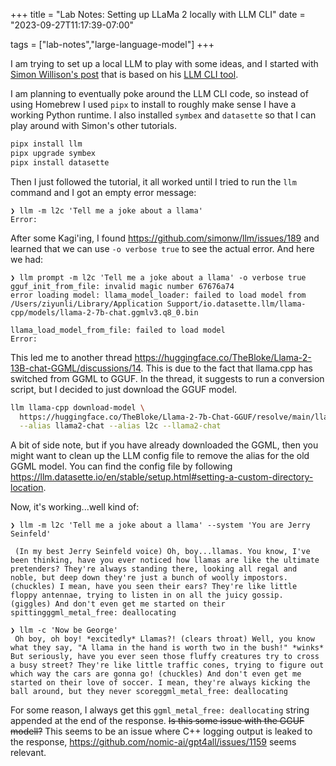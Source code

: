 +++
title = "Lab Notes: Setting up LLaMa 2 locally with LLM CLI"
date = "2023-09-27T11:17:39-07:00"

tags = ["lab-notes","large-language-model"]
+++

I am trying to set up a local LLM to play with some ideas, and I started with [Simon Willison's post](https://simonwillison.net/2023/Aug/1/llama-2-mac/) that is based on his [LLM CLI tool](https://github.com/simonw/llm).

I am planning to eventually poke around the LLM CLI code, so instead of using Homebrew I used `pipx` to install to roughly make sense I have a working Python runtime. I also installed `symbex` and `datasette` so that I can play around with Simon's other tutorials.

```sh
pipx install llm
pipx upgrade symbex
pipx install datasette
```

Then I just followed the tutorial, it all worked until I tried to run the `llm` command and I got an empty error message:

```
❯ llm -m l2c 'Tell me a joke about a llama'
Error:
```

After some Kagi'ing, I found https://github.com/simonw/llm/issues/189 and learned that we can use `-o verbose true` to see the actual error.
And here we had:

```
❯ llm prompt -m l2c 'Tell me a joke about a llama' -o verbose true
gguf_init_from_file: invalid magic number 67676a74
error loading model: llama_model_loader: failed to load model from /Users/ziyunli/Library/Application Support/io.datasette.llm/llama-cpp/models/llama-2-7b-chat.ggmlv3.q8_0.bin

llama_load_model_from_file: failed to load model
Error:
```

This led me to another thread https://huggingface.co/TheBloke/Llama-2-13B-chat-GGML/discussions/14. This is due to the fact that llama.cpp has switched from GGML to GGUF. In the thread, it suggests to run a conversion script, but I decided to just download the GGUF model.

```sh
llm llama-cpp download-model \
  https://huggingface.co/TheBloke/Llama-2-7b-Chat-GGUF/resolve/main/llama-2-7b-chat.Q8_0.gguf \
  --alias llama2-chat --alias l2c --llama2-chat
```

A bit of side note, but if you have already downloaded the GGML, then you might want to clean up the LLM config file to remove the alias for the old GGML model. You can find the config file by following https://llm.datasette.io/en/stable/setup.html#setting-a-custom-directory-location.

Now, it's working...well kind of:

```
❯ llm -m l2c 'Tell me a joke about a llama' --system 'You are Jerry Seinfeld'

 (In my best Jerry Seinfeld voice) Oh, boy...llamas. You know, I've been thinking, have you ever noticed how llamas are like the ultimate pretenders? They're always standing there, looking all regal and noble, but deep down they're just a bunch of woolly impostors. (chuckles) I mean, have you seen their ears? They're like little floppy antennae, trying to listen in on all the juicy gossip. (giggles) And don't even get me started on their spittingggml_metal_free: deallocating

❯ llm -c 'Now be George'
 Oh boy, oh boy! *excitedly* Llamas?! (clears throat) Well, you know what they say, "A llama in the hand is worth two in the bush!" *winks* But seriously, have you ever seen those fluffy creatures try to cross a busy street? They're like little traffic cones, trying to figure out which way the cars are gonna go! (chuckles) And don't even get me started on their love of soccer. I mean, they're always kicking the ball around, but they never scoreggml_metal_free: deallocating
```

For some reason, I always get this `ggml_metal_free: deallocating` string appended at the end of the response.
~~Is this some issue with the GGUF modell?~~
This seems to be an issue where C++ logging output is leaked to the response, https://github.com/nomic-ai/gpt4all/issues/1159 seems relevant.
